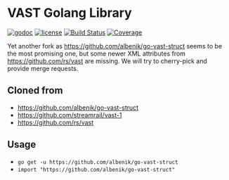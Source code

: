 # VAST Golang Library

[![godoc](http://img.shields.io/badge/godoc-reference-blue.svg?style=flat)](https://godoc.org/github.com/albenik/go-vast-struct) [![license](http://img.shields.io/badge/license-MIT-red.svg?style=flat)](https://raw.githubusercontent.com/albenik/go-vast-struct/LICENSE) [![Build Status](https://travis-ci.org/rs/vast.svg?branch=master)](https://travis-ci.org/albenik/go-vast-struct) [![Coverage](http://gocover.io/_badge/github.com/albenik/go-vast-struct)](http://gocover.io/github.com/albenik/go-vast-struct)

Yet another fork as https://github.com/albenik/go-vast-struct seems to be the
most promising one, but some newer XML attributes from https://github.com/rs/vast
are missing. We will try to cherry-pick and provide merge requests.

## Cloned from

* https://github.com/albenik/go-vast-struct
* https://github.com/streamrail/vast-1
* https://github.com/rs/vast

## Usage

* `go get -u https://github.com/albenik/go-vast-struct`
* `import "https://github.com/albenik/go-vast-struct"`
